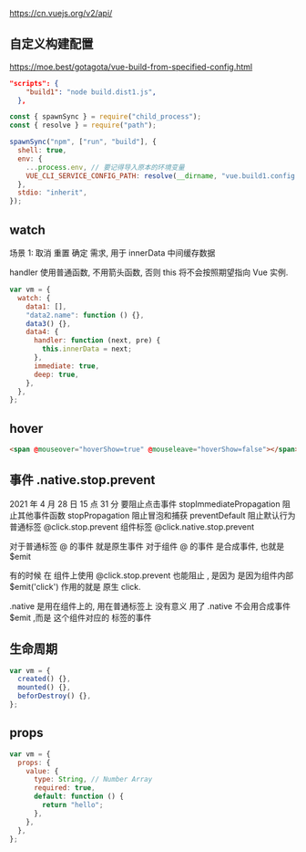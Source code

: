 https://cn.vuejs.org/v2/api/

## 自定义构建配置

https://moe.best/gotagota/vue-build-from-specified-config.html

```json
"scripts": {
    "build1": "node build.dist1.js",
  },
```

```js build.dist1.js
const { spawnSync } = require("child_process");
const { resolve } = require("path");

spawnSync("npm", ["run", "build"], {
  shell: true,
  env: {
    ...process.env, // 要记得导入原本的环境变量
    VUE_CLI_SERVICE_CONFIG_PATH: resolve(__dirname, "vue.build1.config.js"),
  },
  stdio: "inherit",
});
```

## watch

场景 1: 取消 重置 确定 需求, 用于 innerData 中间缓存数据

handler 使用普通函数, 不用箭头函数, 否则 this 将不会按照期望指向 Vue 实例.

```js
var vm = {
  watch: {
    data1: [],
    "data2.name": function () {},
    data3() {},
    data4: {
      handler: function (next, pre) {
        this.innerData = next;
      },
      immediate: true,
      deep: true,
    },
  },
};
```

## hover

```html
<span @mouseover="hoverShow=true" @mouseleave="hoverShow=false"></span>
```

## 事件 .native.stop.prevent

2021 年 4 月 28 日 15 点 31 分
要阻止点击事件
stopImmediatePropagation 阻止其他事件函数
stopPropagation 阻止冒泡和捕获
preventDefault 阻止默认行为
普通标签 @click.stop.prevent
组件标签 @click.native.stop.prevent

对于普通标签 @ 的事件 就是原生事件
对于组件 @ 的事件 是合成事件, 也就是 $emit

有的时候 在 组件上使用 @click.stop.prevent 也能阻止 , 是因为
是因为组件内部 $emit('click') 作用的就是 原生 click.

.native 是用在组件上的, 用在普通标签上 没有意义
用了 .native 不会用合成事件 $emit ,而是 这个组件对应的 标签的事件

## 生命周期

```js
var vm = {
  created() {},
  mounted() {},
  beforDestroy() {},
};
```

## props

```js
var vm = {
  props: {
    value: {
      type: String, // Number Array
      required: true,
      default: function () {
        return "hello";
      },
    },
  },
};
```
